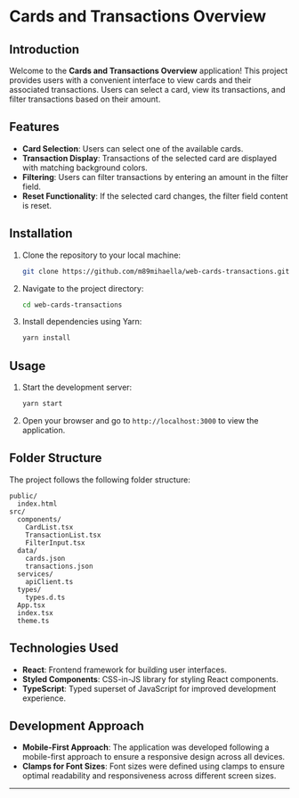 
# Cards and Transactions Overview

## Introduction
Welcome to the **Cards and Transactions Overview** application! This project provides users with a convenient interface to view cards and their associated transactions. Users can select a card, view its transactions, and filter transactions based on their amount.

## Features
- **Card Selection**: Users can select one of the available cards.
- **Transaction Display**: Transactions of the selected card are displayed with matching background colors.
- **Filtering**: Users can filter transactions by entering an amount in the filter field.
- **Reset Functionality**: If the selected card changes, the filter field content is reset.

## Installation
1. Clone the repository to your local machine:
   ```bash
   git clone https://github.com/m89mihaella/web-cards-transactions.git
   ```
2. Navigate to the project directory:
   ```bash
   cd web-cards-transactions
   ```
3. Install dependencies using Yarn:
   ```bash
   yarn install
   ```

## Usage
1. Start the development server:
   ```bash
   yarn start
   ```
2. Open your browser and go to `http://localhost:3000` to view the application.

## Folder Structure
The project follows the following folder structure:
```
public/
  index.html
src/
  components/
    CardList.tsx
    TransactionList.tsx
    FilterInput.tsx
  data/
    cards.json
    transactions.json
  services/
    apiClient.ts
  types/
    types.d.ts
  App.tsx
  index.tsx
  theme.ts
```

## Technologies Used
- **React**: Frontend framework for building user interfaces.
- **Styled Components**: CSS-in-JS library for styling React components.
- **TypeScript**: Typed superset of JavaScript for improved development experience.

## Development Approach
- **Mobile-First Approach**: The application was developed following a mobile-first approach to ensure a responsive design across all devices.
- **Clamps for Font Sizes**: Font sizes were defined using clamps to ensure optimal readability and responsiveness across different screen sizes.

---

